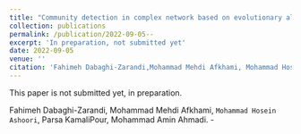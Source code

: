```yaml
---
title: "Community detection in complex network based on evolutionary algorithm"
collection: publications
permalink: /publication/2022-09-05--
excerpt: 'In preparation, not submitted yet'
date: 2022-09-05
venue: ''
citation: 'Fahimeh Dabaghi-Zarandi,Mohammad Mehdi Afkhami, Mohammad Hosein Ashoori, Parsa KamaliPour, Mohammad Amin Ahmadi. -'
---
```

This paper is not submitted yet, in preparation.

Fahimeh Dabaghi-Zarandi, Mohammad Mehdi Afkhami, `Mohammad Hosein Ashoori`, Parsa KamaliPour, Mohammad Amin Ahmadi.   -